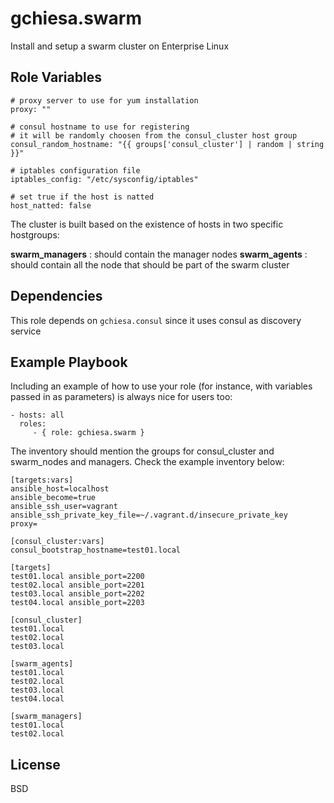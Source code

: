 gchiesa.swarm
=============

Install and setup a swarm cluster on Enterprise Linux

Role Variables
--------------
```
# proxy server to use for yum installation
proxy: ""

# consul hostname to use for registering
# it will be randomly choosen from the consul_cluster host group
consul_random_hostname: "{{ groups['consul_cluster'] | random | string }}"

# iptables configuration file
iptables_config: "/etc/sysconfig/iptables"

# set true if the host is natted
host_natted: false
```
The cluster is built based on the existence of hosts in two specific hostgroups:

__swarm_managers__ : should contain the manager nodes
__swarm_agents__ : should contain all the node that should be part of the swarm cluster

Dependencies
------------

This role depends on ```gchiesa.consul``` since it uses consul as discovery service

Example Playbook
----------------

Including an example of how to use your role (for instance, with variables passed in as parameters) is always nice for users too:

    - hosts: all
      roles:
         - { role: gchiesa.swarm }

The inventory should mention the groups for consul_cluster and swarm_nodes and managers. Check the example inventory below:

```
[targets:vars]
ansible_host=localhost
ansible_become=true
ansible_ssh_user=vagrant
ansible_ssh_private_key_file=~/.vagrant.d/insecure_private_key
proxy=

[consul_cluster:vars]
consul_bootstrap_hostname=test01.local

[targets]
test01.local ansible_port=2200
test02.local ansible_port=2201
test03.local ansible_port=2202
test04.local ansible_port=2203  

[consul_cluster]
test01.local
test02.local
test03.local

[swarm_agents]
test01.local
test02.local
test03.local
test04.local

[swarm_managers]
test01.local
test02.local
```

License
-------

BSD
